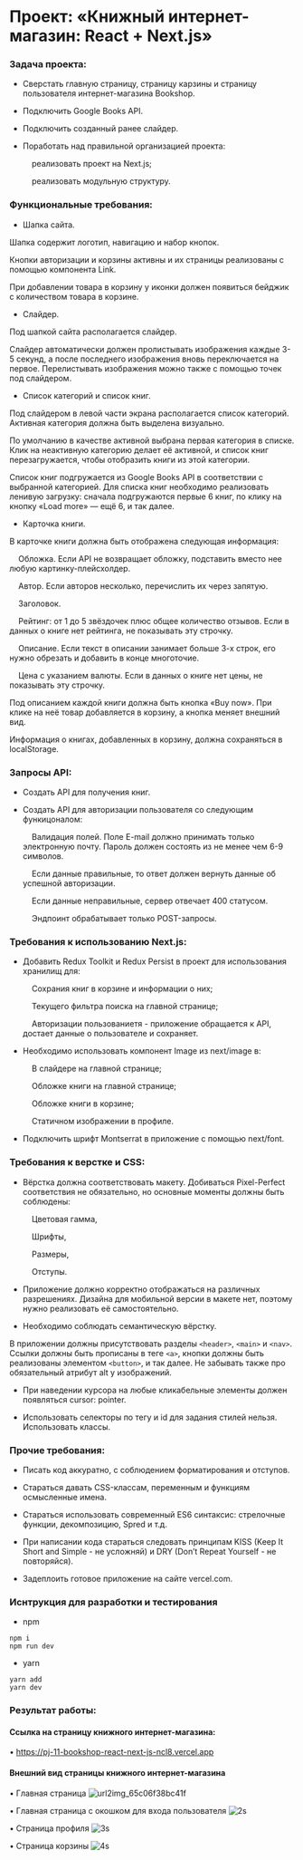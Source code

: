 # Проект: «Книжный интернет-магазин: React + Next.js»

### Задача проекта:

+ Сверстать главную страницу, страницу карзины и страницу пользователя интернет-магазина Bookshop.

+ Подключить Google Books API.

+ Подключить созданный ранее слайдер.

+ Поработать над правильной организацией проекта:

  &nbsp;&nbsp;&nbsp; реализовать проект на Next.js;

  &nbsp;&nbsp;&nbsp; реализовать модульную структуру.

### Функциональные требования:

+ Шапка сайта.

Шапка содержит логотип, навигацию и набор кнопок.

Кнопки авторизации и корзины активны и их страницы реализованы с помощью компонента Link. 

При добавлении товара в корзину у иконки должен появиться бейджик с количеством товара в корзине.

+ Слайдер.

Под шапкой сайта располагается слайдер.

Слайдер автоматически должен пролистывать изображения каждые 3-5 секунд, а после последнего изображения вновь переключается на первое. Перелистывать изображения можно также с помощью точек под слайдером.

+ Список категорий и список книг.

Под слайдером в левой части экрана располагается список категорий. Активная категория должна быть выделена визуально.

По умолчанию в качестве активной выбрана первая категория в списке. Клик на неактивную категорию делает её активной, и список книг перезагружается, чтобы отобразить книги из этой категории.

Список книг подгружается из Google Books API в соответствии с выбранной категорией. Для списка книг необходимо реализовать ленивую загрузку: сначала подгружаются первые 6 книг, по клику на кнопку «Load more» — ещё 6, и так далее.

+ Карточка книги.

В карточке книги должна быть отображена следующая информация:

  &nbsp;&nbsp;&nbsp; Обложка. Если API не возвращает обложку, подставить вместо нее любую картинку-плейсхолдер.

  &nbsp;&nbsp;&nbsp; Автор. Если авторов несколько, перечислить их через запятую.

  &nbsp;&nbsp;&nbsp; Заголовок.

  &nbsp;&nbsp;&nbsp; Рейтинг: от 1 до 5 звёздочек плюс общее количество отзывов. Если в данных о книге нет рейтинга, не показывать эту строчку.

  &nbsp;&nbsp;&nbsp; Описание. Если текст в описании занимает больше 3-х строк, его нужно обрезать и добавить в конце многоточие.

  &nbsp;&nbsp;&nbsp; Цена с указанием валюты. Если в данных о книге нет цены, не показывать эту строчку.

Под описанием каждой книги должна быть кнопка «Buy now». При клике на неё товар добавляется в корзину, а кнопка меняет внешний вид.

Информация о книгах, добавленных в корзину, должна сохраняться в localStorage.

### Запросы API:

+ Создать API для получения книг.
  
+ Создать API для авторизации пользователя со следующим функицоналом:

  &nbsp;&nbsp;&nbsp; Валидация полей. Поле E-mail должно принимать только электронную почту. Пароль должен состоять из не менее чем 6-9 символов.

  &nbsp;&nbsp;&nbsp; Если данные правильные, то ответ должен вернуть данные об успешной авторизации.

  &nbsp;&nbsp;&nbsp; Если данные неправильные, сервер отвечает 400 статусом.

  &nbsp;&nbsp;&nbsp; Эндпоинт обрабатывает только POST-запросы.

### Требования к использованию Next.js:

+ Добавить Redux Toolkit и Redux Persist в проект для использования хранилищ для:

  &nbsp;&nbsp;&nbsp; Сохрания книг в корзине и информации о них;

  &nbsp;&nbsp;&nbsp; Текущего фильтра поиска на главной странице;

  &nbsp;&nbsp;&nbsp; Авторизации пользованиетя - приложение обращается к API, достает данные о пользователе и сохраняет.

+ Необходимо использовать компонент Image из next/image в:

  &nbsp;&nbsp;&nbsp; В слайдере на главной странице;

  &nbsp;&nbsp;&nbsp; Обложке книги на главной странице;

  &nbsp;&nbsp;&nbsp; Обложке книги в корзине;

  &nbsp;&nbsp;&nbsp; Статичном изображении в профиле.

+ Подключить шрифт Montserrat в приложение с помощью next/font.

### Требования к верстке и CSS:

+ Вёрстка должна соответствовать макету. Добиваться Pixel-Perfect соответствия не обязательно, но основные моменты должны быть соблюдены:

  &nbsp;&nbsp;&nbsp; Цветовая гамма,

  &nbsp;&nbsp;&nbsp; Шрифты,

  &nbsp;&nbsp;&nbsp; Размеры,

  &nbsp;&nbsp;&nbsp; Отступы.

+ Приложение должно корректно отображаться на различных разрешениях. Дизайна для мобильной версии в макете нет, поэтому нужно реализовать её самостоятельно.

+ Необходимо соблюдать семантическую вёрстку.

В приложении должны присутствовать разделы ``` <header> ```, ``` <main> ``` и ``` <nav> ```. Ссылки должны быть прописаны в теге ``` <a> ```, кнопки должны быть реализованы элементом ``` <button> ```, и так далее. Не забывать также про обязательный атрибут alt у изображений.

+ При наведении курсора на любые кликабельные элементы должен появляться cursor: pointer.

+ Использовать селекторы по тегу и id для задания стилей нельзя. Использовать классы.

### Прочие требования:

+ Писать код аккуратно, с соблюдением форматирования и отступов.

+ Стараться давать CSS-классам, переменным и функциям осмысленные имена.

+ Стараться использовать современный ES6 синтаксис: стрелочные функции, декомпозицию, Spred и т.д.

+ При написании кода стараться следовать принципам KISS (Keep It Short and Simple - не усложняй) и DRY (Don’t Repeat Yourself - не повторяйся).
  
+ Задеплоить готовое приложение на сайте vercel.com.

### Иснтрукция для разработки и тестирования

+ npm

```
npm i
npm run dev
```
+ yarn

```
yarn add
yarn dev
```

### Результат работы:

#### Ссылка на страницу книжного интернет-магазина:

• https://pj-11-bookshop-react-next-js-ncl8.vercel.app

#### Внешний вид страницы книжного интернет-магазина

• Главная страница 
![url2img_65c06f38bc41f](https://github.com/ParamonovIvan/PJ-11_Bookshop_React-Next.js/assets/131868856/38a2402d-1074-4a40-86e9-1a342d0a061d)

• Главная страница с окошком для входа пользователя
![2s](https://github.com/ParamonovIvan/PJ-11_Bookshop_React-Next.js/assets/131868856/9ff80ff9-9996-4b96-8d5f-2ea0603f3c2f)

• Страница профиля
![3s](https://github.com/ParamonovIvan/PJ-11_Bookshop_React-Next.js/assets/131868856/028d2682-f334-481e-a682-b507b2597f4b)

• Страница корзины
![4s](https://github.com/ParamonovIvan/PJ-11_Bookshop_React-Next.js/assets/131868856/60ff7c18-4fd9-47cb-9a21-563874d9092f)

